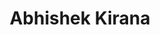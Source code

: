 ---
title: "Abhishek Kirana"
url: /chhatrapati-sambhajinagar/abhishek-kirana/
shop: Lebensmittel
---